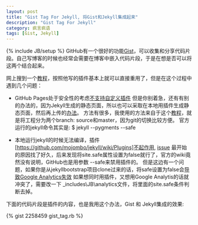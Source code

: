 ```yaml
---
layout: post
title: "Gist Tag For Jekyll, 将Gist和Jekyll集成起来"
description: "Gist Tag For Jekyll"
category: 疯言疯语
tags: [Gist, Jekyll]
---
```

{% include JB/setup %}
GitHub有一个很好的功能[Gist](https://gist.github.com/)，可以收集和分享代码片段。自己写博客的时候也经常会需要在博客中嵌入代码片段，于是在想是否可以将这两个结合起来。

网上搜到一个[教程](http://brandontilley.com/2011/01/30/gist-tag-for-jekyll.html)，按照他写的插件基本上就可以直接重用了，但是在这个过程中遇到几个问题：

- GitHub Pages处于安全性的考虑[不支持自定义插件](http://stackoverflow.com/questions/8646744/jekyll-plugin-not-working)
但是你别着急，还有有别的办法的，因为Jekyll生成的静态页面，所以也可以采取在本地用插件生成静态页面，然后再上传的[办法](http://charliepark.org/jekyll-with-plugins/)。
方法有很多，我使用的方法来自于这个[教程](http://arademaker.github.com/blog/2011/12/01/github-pages-jekyll-plugins.html)，就是将工程分为两个branch: source和master，因为git的切换比较方便。
官方运行的jekyll命令其实是:
    $ jekyll --pygments --safe

- 本地运行jekyll的时候无法编译，插件[https://github.com/mojombo/jekyll/wiki/Plugins]不起作用, [issue](https://github.com/mojombo/jekyll/issues/527)
最开始的原因找了好久，后来发现将site.safe属性设置为false就行了，官方的wiki竟然没有说明，GitHub也是用参数 --safe来禁用插件的。
但是这边有一个问题，如果你是从jekyllbootstrap项目clone过来的话，将safe设置为false会[导致Google Analytics失效](https://github.com/plusjade/jekyll-bootstrap/issues/53)
如果想同时用插件，又想用Google Analytis的话就冲突了，需要改一下 _includes\JB\analytics文件，将里面的site.safe条件判断去掉。

下面的代码片段是插件的内容，也是我用这个办法，Gist 和 Jekyll集成的效果:

{% gist 2258459 gist_tag.rb %}